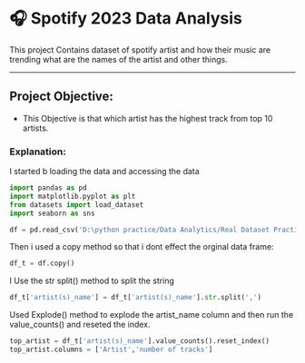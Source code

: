 # 🎧 Spotify 2023 Data Analysis

This project Contains dataset of spotify artist and how their music are trending what are the names of the artist and other things.

---

## Project Objective:
- This Objective is that which artist has the highest track from top 10 artists.

### Explanation:
I started b loading the data and accessing the data

```python
import pandas as pd
import matplotlib.pyplot as plt
from datasets import load_dataset
import seaborn as sns

df = pd.read_csv('D:\python practice/Data Analytics/Real Dataset Practice/Spotify customers/spotify-2023.csv',encoding='latin1')
```

Then i used a copy method so that i dont effect the orginal data frame:
```python
df_t = df.copy()
```

I Use the str split() method to split the string
```python
df_t['artist(s)_name'] = df_t['artist(s)_name'].str.split(',')
```

Used Explode() method to explode the artist_name column and then run the value_counts() and reseted the index.
```python
top_artist = df_t['artist(s)_name'].value_counts().reset_index()
top_artist.columns = ['Artist','number of tracks']
```